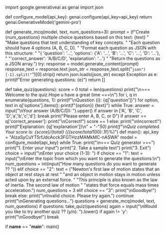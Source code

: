 import google.generativeai as genai
import json

def configure_model(api_key):
    genai.configure(api_key=api_key)
    return genai.GenerativeModel('gemini-pro')

def generate_mcq(model, text, num_questions=3):
    prompt = (f"Create {num_questions} multiple choice questions based on this text: {text} "
              "Make questions that test understanding of key concepts. "
              "Each question should have 4 options (A, B, C, D). "
              "Format each question as JSON with this structure: "
              "{ 'question': '...', 'options': {'A': '...', 'B': '...', 'C': '...', 'D': '...'}, "
              "'correct_answer': 'A/B/C/D', 'explanation': '...'} "
              "Return the questions as a JSON array.")
    try:
        response = model.generate_content(prompt)
        response_text = response.text
        json_str = response_text.split("```json")[-1].split("```")[0].strip()
        return json.loads(json_str)
    except Exception as e:
        print(f"Error generating questions: {e}")
        return []

def take_quiz(questions):
    score = 0
    total = len(questions)
    print("\n=== Welcome to the quiz.Hope u have a great time ===\n")
    for i, q in enumerate(questions, 1):
        print(f"\nQuestion {i}: {q['question']}")
        for option, text in q['options'].items():
            print(f"{option}) {text}")
        while True:
            answer = input("\nYour answer (A/B/C/D): ").upper()
            if answer in ['A', 'B', 'C', 'D','a','b','c','d']:
                break
            print("Please enter A, B, C, or D")
        if answer == q['correct_answer']:
            print("\nCorrect!")
            score += 1
        else:
            print("\nIncorrect!")
        print(f"Explanation: {q['explanation']}\n" + "-"*50)
    print(f"\nQuiz completed. Your score is: {score}/{total} ({(score/total*100):.1f}%)")
def main():
    api_key = "AIzaSyCuYT5rfJdcAcck3FGTHzzMAMkMC-nASWA"
    model = configure_model(api_key)
    while True:
        print("\n=== Quiz generator ===")
        print("1. Enter your input")
        print("2. Take a sample text")
        print("3. Exit")
        choice = input("\nEnter your choice (1-3): ")
        if choice == "1":
            text = input("\nEnter the topic from which you want to generate the questions:\n")
            num_questions = int(input("How many questions do you want to generate ?? "))
        elif choice == "2":
            text = ("Newton's first law of motion states that an object at rest stays at rest "
                    "and an object in motion stays in motion unless acted upon by an external force. "
                    "This principle is also known as the law of inertia. The second law of motion "
                    "states that force equals mass times acceleration.")
            num_questions = 3
        elif choice == "3":
            print("\nGoodbye!")
            break
        else:
            print("\nInvalid choice. Please try again.")
            continue
        print("\nGenerating questions...")
        questions = generate_mcq(model, text, num_questions)
        if questions:
            take_quiz(questions)
        again = input("\nWould you like to try another quiz ?? (y/n): ").lower()
        if again != 'y':
            print("\nGoodbye!")
            break

if __name__ == "__main__":
    main()
